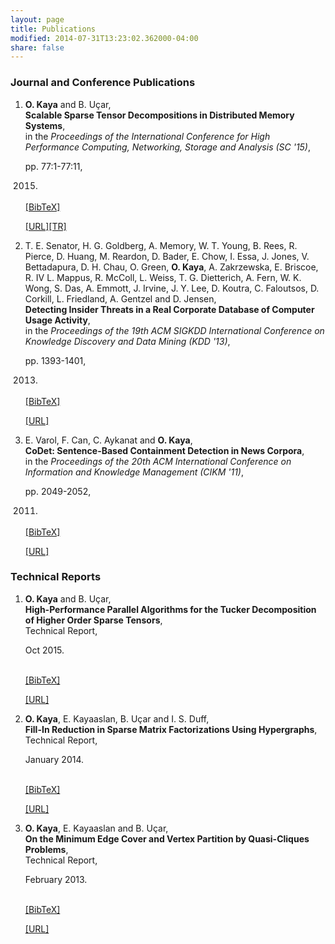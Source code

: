 ```yaml
---
layout: page
title: Publications
modified: 2014-07-31T13:23:02.362000-04:00
share: false
---
```


### Journal and Conference Publications

<style>
.biblist { }

/* The item */
.biblist li { }

/* You can define custom styles for plstyle field here. */


/*************************************
   The box that contain BibTeX code
 *************************************/
div.noshow { display: none; }
div.bibtex {
  margin-right: 0%;
  margin-top: 1.2em;
  margin-bottom: 1.3em;
  border: 1px solid silver;
  padding: 0.3em 0.5em;
  background: #eeeeee;
}
div.bibtex pre { font-size: 75%; overflow: auto;  width: 100%; }
</style>

<script>
function toggleBibtex(articleid) {
  var bib = document.getElementById('bib_'+articleid);
  if (bib) {
    if(bib.className.indexOf('bibtex') != -1) {
    bib.className.indexOf('noshow') == -1?bib.className = 'bibtex noshow':bib.className = 'bibtex';
    }
  } else {
    return;
  }
}
</script>

<!-- Generated from JabRef by PubList by Truong Nghiem at 09:00 on 2015.11.04. -->
<ol class="biblist">

<!-- Item: kauc:15 -->
<li ><p>
<b>O. Kaya</b> and B. U&ccedil;ar,<br/>
<b>Scalable Sparse Tensor Decompositions in Distributed Memory Systems</b>,<br/>
in the <i>Proceedings of the International Conference for High Performance Computing, Networking, Storage and Analysis (SC '15)</i>,


pp. 77:1-77:11,

2015.

<br />
<a href="javascript:toggleBibtex('kauc:15')" class="textlink">[BibTeX]</a>

<a href="http://dl.acm.org/citation.cfm?id=2807624" class="textlink" target="_blank"> [URL]</a><a href="https://hal.inria.fr/hal-01148202/document" class="textlink" target="_blank">[TR]</a>  
</p>
<div id="bib_kauc:15" class="bibtex noshow">
<pre>
@inproceedings{kauc:15,
  author = {<b>O. Kaya</b> and B. U&ccedil;ar},
  title = {Scalable Sparse Tensor Decompositions in Distributed Memory Systems},
  booktitle = {Proceedings of the International Conference for High Performance Computing, Networking, Storage and Analysis},
  publisher = {ACM},
  year = {2015},
  pages = {77:1--77:11},
  doi = {http://dx.doi.org/10.1145/2807591.2807624}
}
</pre>
</div>
</li>
<!-- Item: segm+:13 -->
<li ><p>
T. E. Senator, H. G. Goldberg, A. Memory, W. T. Young, B. Rees, R. Pierce, D. Huang, M. Reardon, D. Bader, E. Chow, I. Essa, J. Jones, V. Bettadapura, D. H. Chau, O. Green, <b>O. Kaya</b>, A. Zakrzewska, E. Briscoe, R. IV L. Mappus, R. McColl, L. Weiss, T. G. Dietterich, A. Fern, W. K. Wong, S. Das, A. Emmott, J. Irvine, J. Y. Lee, D. Koutra, C. Faloutsos, D. Corkill, L. Friedland, A. Gentzel and D. Jensen,<br/>
<b>Detecting Insider Threats in a Real Corporate Database of Computer Usage Activity</b>,<br/>
in the <i>Proceedings of the 19th ACM SIGKDD International Conference on Knowledge Discovery and Data Mining (KDD '13)</i>,


pp. 1393-1401,

2013.

<br />
<a href="javascript:toggleBibtex('segm+:13')" class="textlink">[BibTeX]</a>

<a href="http://dl.acm.org/citation.cfm?id=2488213" class="textlink" target="_blank">[URL]</a> 
</p>
<div id="bib_segm+:13" class="bibtex noshow">
<pre>
@inproceedings{segm+:13,
  author = {T. E. Senator and H. G. Goldberg and A. Memory and W. T. Young and B. Rees and R. Pierce and D. Huang and M. Reardon and D. Bader and E. Chow and I. Essa and J. Jones and V. Bettadapura and D. H. Chau and O. Green and <b>O. Kaya</b> and A. Zakrzewska and E. Briscoe and R. IV L. Mappus and R. McColl and L. Weiss and T. G. Dietterich and A. Fern and W. K. Wong and S. Das and A. Emmott and J. Irvine and J. Y. Lee and D. Koutra and C. Faloutsos and D. Corkill and L. Friedland and A. Gentzel and D. Jensen},
  title = {Detecting Insider Threats in a Real Corporate Database of Computer Usage Activity},
  booktitle = {Proceedings of the 19th ACM SIGKDD International Conference on Knowledge Discovery and Data Mining},
  publisher = {ACM},
  year = {2013},
  pages = {1393--1401},
  doi = {http://dx.doi.org/10.1145/2487575.2488213}
}
</pre>
</div>
</li>
<!-- Item: vaca+:11 -->
<li ><p>
E. Varol, F. Can, C. Aykanat and <b>O. Kaya</b>,<br/>
<b>CoDet: Sentence-Based Containment Detection in News Corpora</b>,<br/>
in the <i>Proceedings of the 20th ACM International Conference on Information and Knowledge Management (CIKM '11)</i>,


pp. 2049-2052,

2011.

<br />
<a href="javascript:toggleBibtex('vaca+:11')" class="textlink">[BibTeX]</a>

<a href="http://dl.acm.org/citation.cfm?id=2807624" class="textlink" target="_blank">[URL]</a> 
</p>
<div id="bib_vaca+:11" class="bibtex noshow">
<pre>
@inproceedings{vaca+:11,
  author = {E. Varol and F. Can and C. Aykanat and <b>O. Kaya</b>},
  title = {CoDet: Sentence-Based Containment Detection in News Corpora},
  booktitle = {Proceedings of the 20th ACM International Conference on Information and Knowledge Management},
  publisher = {ACM},
  year = {2011},
  pages = {2049--2052},
  doi = {http://dx.doi.org/10.1145/2063576.2063887}
}
</pre>
</div>
</li>
</ol>

### Technical Reports
<ol class="biblist">

<!-- Item: kauc:15-2tr -->
<li ><p>
<b>O. Kaya</b> and B. U&ccedil;ar,<br/>
<b>High-Performance Parallel Algorithms for the Tucker Decomposition of Higher Order Sparse Tensors</b>,<br/>
Technical Report,

Oct
2015.


<br />
<a href="javascript:toggleBibtex('kauc:15-2tr')" class="textlink">[BibTeX]</a>

<a href="https://hal.inria.fr/hal-01219316/document" class="textlink" target="_blank">[URL]</a> 
</p>
<div id="bib_kauc:15-2tr" class="bibtex noshow">
<pre>
@techreport{kauc:15-2tr,
  author = {<b>O. Kaya</b> and B. U&ccedil;ar},
  title = {High-Performance Parallel Algorithms for the Tucker Decomposition of Higher Order Sparse Tensors},
  year = {2015},
  number = {RR-8801}
}
</pre></div>
</li>


<!-- Item: kaku+:14tr -->
<li ><p>
<b>O. Kaya</b>, E. Kayaaslan, B. U&ccedil;ar and I. S. Duff,<br/>
<b>Fill-In Reduction in Sparse Matrix Factorizations Using Hypergraphs</b>,<br/>
Technical Report,

January
2014.


<br />
<a href="javascript:toggleBibtex('kaku+:14tr')" class="textlink">[BibTeX]</a>

<a href="https://hal.inria.fr/hal-00932882/file/RR-8448.pdf" class="textlink" target="_blank">[URL]</a> 
</p>
<div id="bib_kaku+:14tr" class="bibtex noshow">
<pre>
@techreport{kaku+:14tr,
  author = {<b>O. Kaya</b> and E. Kayaaslan and B. U&ccedil;ar and I. S. Duff},
  title = {Fill-In Reduction in Sparse Matrix Factorizations Using Hypergraphs},
  year = {2014},
  number = {RR-8448}
}
</pre></div>
</li>


<!-- Item: kaku:13tr -->
<li ><p>
<b>O. Kaya</b>, E. Kayaaslan and B. U&ccedil;ar,<br/>
<b>On the Minimum Edge Cover and Vertex Partition by Quasi-Cliques Problems</b>,<br/>
Technical Report,

February
2013.


<br />
<a href="javascript:toggleBibtex('kaku:13tr')" class="textlink">[BibTeX]</a>

<a href="https://hal.inria.fr/hal-00795429/file/RR-8255.pdf" class="textlink" target="_blank">[URL]</a> 
</p>
<div id="bib_kaku:13tr" class="bibtex noshow">
<pre>
@techreport{kaku:13tr,
  author = {<b>O. Kaya</b> and E. Kayaaslan and B. U&ccedil;ar},
  title = {On the Minimum Edge Cover and Vertex Partition by Quasi-Cliques Problems},
  year = {2013},
  number = {RR-8255}
}
</pre></div>
</li>

</ol>
